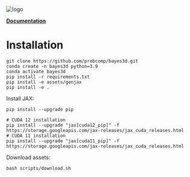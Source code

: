 
![logo](https://github.com/probcomp/bayes3d/assets/66085644/e79f1773-b56d-4329-b418-fe3005fe216b)

**[Documentation](https://probcomp.github.io/bayes3d/bayes3d/)**

# Installation

```
git clone https://github.com/probcomp/bayes3d.git
conda create -n bayes3d python=3.9
conda activate bayes3d
pip install -r requirements.txt
pip install -e assets/genjax
pip install -e .
```

Install JAX:
```
pip install --upgrade pip

# CUDA 12 installation
pip install --upgrade "jax[cuda12_pip]" -f https://storage.googleapis.com/jax-releases/jax_cuda_releases.html
# CUDA 11 installation
pip install --upgrade "jax[cuda11_pip]" -f https://storage.googleapis.com/jax-releases/jax_cuda_releases.html
```

Download assets:
```
bash scripts/download.sh
```
